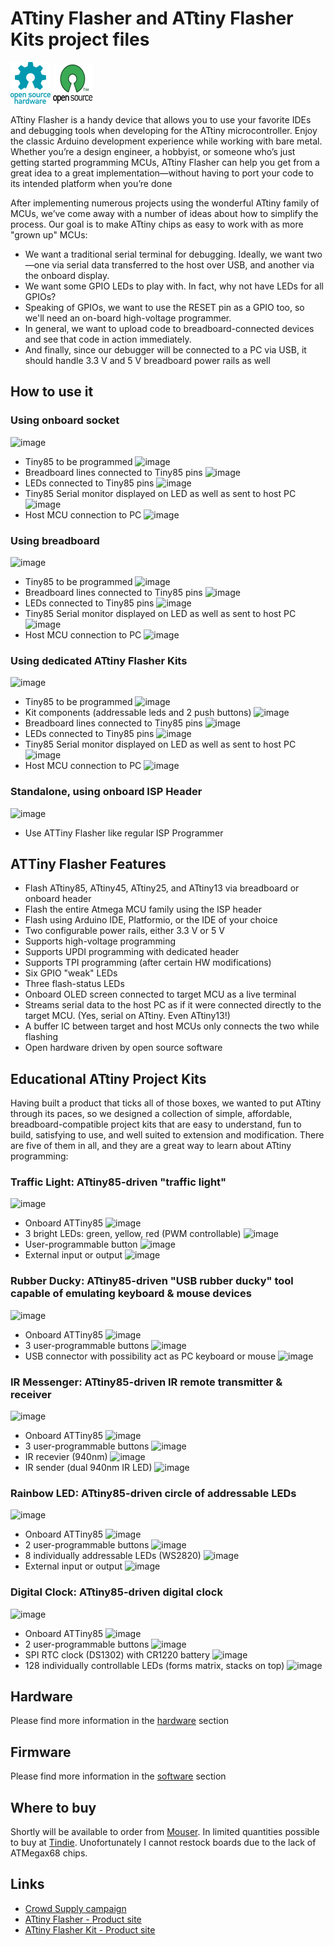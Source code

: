 # ATtiny Flasher and ATtiny Flasher Kits project files

![Open Source Hardware](/doc/images/open-source-hardware-logo.png)
![Open Source Software](/doc/images/open-source-software-logo.png)

ATtiny Flasher is a handy device that allows you to use your favorite IDEs and debugging tools when developing for the ATtiny microcontroller. Enjoy the classic Arduino development experience while working with bare metal. Whether you’re a design engineer, a hobbyist, or someone who’s just getting started programming MCUs, ATtiny Flasher can help you get from a great idea to a great implementation—without having to port your code to its intended platform when you’re done

After implementing numerous projects using the wonderful ATtiny family of MCUs, we’ve come away with a number of ideas about how to simplify the process. Our goal is to make ATtiny chips as easy to work with as more "grown up" MCUs:
- We want a traditional serial terminal for debugging. Ideally, we want two—one via serial data transferred to the host over USB, and another via the onboard display.
- We want some GPIO LEDs to play with. In fact, why not have LEDs for all GPIOs?
- Speaking of GPIOs, we want to use the RESET pin as a GPIO too, so we'll need an on-board high-voltage programmer.
- In general, we want to upload code to breadboard-connected devices and see that code in action immediately.
- And finally, since our debugger will be connected to a PC via USB, it should handle 3.3 V and 5 V breadboard power rails as well

## How to use it

### Using onboard socket

![image](https://user-images.githubusercontent.com/5459747/145794310-4a41d491-20d0-4a6e-aec5-e476e50f1972.png)
- Tiny85 to be programmed ![image](https://user-images.githubusercontent.com/5459747/145794452-28c62861-e127-4d99-9208-2541a7b45062.png)
- Breadboard lines connected to Tiny85 pins ![image](https://user-images.githubusercontent.com/5459747/145794470-71d8ed3d-89c2-4ec9-a671-21e9bb452a44.png)
- LEDs connected to Tiny85 pins ![image](https://user-images.githubusercontent.com/5459747/145794488-3a0da93e-0e51-42a2-ac87-59283e536fa3.png)
- Tiny85 Serial monitor displayed on LED as well as sent to host PC ![image](https://user-images.githubusercontent.com/5459747/145794656-6752d589-8a13-49ae-be51-29bedecc82eb.png)
- Host MCU connection to PC ![image](https://user-images.githubusercontent.com/5459747/145794529-9359fdc7-d663-4259-9b59-2cdfbd5ad2c9.png)

### Using breadboard

![image](https://user-images.githubusercontent.com/5459747/145795092-5d8e3d47-a672-4102-960f-d47f2bbc278a.png)
- Tiny85 to be programmed ![image](https://user-images.githubusercontent.com/5459747/145794452-28c62861-e127-4d99-9208-2541a7b45062.png)
- Breadboard lines connected to Tiny85 pins ![image](https://user-images.githubusercontent.com/5459747/145794470-71d8ed3d-89c2-4ec9-a671-21e9bb452a44.png)
- LEDs connected to Tiny85 pins ![image](https://user-images.githubusercontent.com/5459747/145794488-3a0da93e-0e51-42a2-ac87-59283e536fa3.png)
- Tiny85 Serial monitor displayed on LED as well as sent to host PC ![image](https://user-images.githubusercontent.com/5459747/145794656-6752d589-8a13-49ae-be51-29bedecc82eb.png)
- Host MCU connection to PC ![image](https://user-images.githubusercontent.com/5459747/145794529-9359fdc7-d663-4259-9b59-2cdfbd5ad2c9.png)

### Using dedicated ATtiny Flasher Kits

![image](https://user-images.githubusercontent.com/5459747/145795387-35692cc8-04b7-4e2f-94a4-4cc9e8997996.png)
- Tiny85 to be programmed ![image](https://user-images.githubusercontent.com/5459747/145794452-28c62861-e127-4d99-9208-2541a7b45062.png)
- Kit components (addressable leds and 2 push buttons) ![image](https://user-images.githubusercontent.com/5459747/145795479-d2dde429-0848-4ffb-8ffa-03a7a626c1ca.png)
- Breadboard lines connected to Tiny85 pins ![image](https://user-images.githubusercontent.com/5459747/145794470-71d8ed3d-89c2-4ec9-a671-21e9bb452a44.png)
- LEDs connected to Tiny85 pins ![image](https://user-images.githubusercontent.com/5459747/145794488-3a0da93e-0e51-42a2-ac87-59283e536fa3.png)
- Tiny85 Serial monitor displayed on LED as well as sent to host PC ![image](https://user-images.githubusercontent.com/5459747/145794656-6752d589-8a13-49ae-be51-29bedecc82eb.png)
- Host MCU connection to PC ![image](https://user-images.githubusercontent.com/5459747/145794529-9359fdc7-d663-4259-9b59-2cdfbd5ad2c9.png)

### Standalone, using onboard ISP Header 
![image](https://user-images.githubusercontent.com/5459747/145794841-b2c4e7b8-c874-4d39-adbe-7e683b24a473.png)
- Use ATTiny Flasher like regular ISP Programmer

## ATTiny Flasher Features

- Flash ATtiny85, ATtiny45, ATtiny25, and ATtiny13 via breadboard or onboard header
- Flash the entire Atmega MCU family using the ISP header
- Flash using Arduino IDE, Platformio, or the IDE of your choice
- Two configurable power rails, either 3.3 V or 5 V
- Supports high-voltage programming
- Supports UPDI programming with dedicated header
- Supports TPI programming (after certain HW modifications)
- Six GPIO "weak" LEDs
- Three flash-status LEDs
- Onboard OLED screen connected to target MCU as a live terminal
- Streams serial data to the host PC as if it were connected directly to the target MCU. (Yes, serial on ATtiny. Even ATtiny13!)
- A buffer IC between target and host MCUs only connects the two while flashing
- Open hardware driven by open source software

## Educational ATtiny Project Kits

Having built a product that ticks all of those boxes, we wanted to put ATtiny through its paces, so we designed a collection of simple, affordable, breadboard-compatible project kits that are easy to understand, fun to build, satisfying to use, and well suited to extension and modification. There are five of them in all, and they are a great way to learn about ATtiny programming:

### Traffic Light: ATtiny85-driven "traffic light"

![image](https://user-images.githubusercontent.com/5459747/145796683-79122025-ec81-48d7-9f73-33477eac7129.png)

- Onboard ATTiny85 ![image](https://user-images.githubusercontent.com/5459747/145796865-d5a6c178-560d-44e9-987f-3b413a4d1c9d.png)
- 3 bright LEDs: green, yellow, red (PWM controllable) ![image](https://user-images.githubusercontent.com/5459747/145796892-a14c619c-7834-4a60-9213-c4971d18646f.png)
- User-programmable button ![image](https://user-images.githubusercontent.com/5459747/145796912-b3854fe7-b8bb-4fbb-8795-e396ad15a813.png)
- External input or output ![image](https://user-images.githubusercontent.com/5459747/145796941-0d2c1932-92d3-4145-9b01-5af8f0ee9c48.png)

### Rubber Ducky: ATtiny85-driven "USB rubber ducky" tool capable of emulating keyboard & mouse devices

![image](https://user-images.githubusercontent.com/5459747/145797260-2f965c6e-cff2-4b7d-b6cc-6f5a37b34abe.png)

- Onboard ATTiny85 ![image](https://user-images.githubusercontent.com/5459747/145796865-d5a6c178-560d-44e9-987f-3b413a4d1c9d.png)
- 3 user-programmable buttons ![image](https://user-images.githubusercontent.com/5459747/145796912-b3854fe7-b8bb-4fbb-8795-e396ad15a813.png)
- USB connector with possibility act as PC keyboard or mouse ![image](https://user-images.githubusercontent.com/5459747/145796941-0d2c1932-92d3-4145-9b01-5af8f0ee9c48.png)

### IR Messenger: ATtiny85-driven IR remote transmitter & receiver

![image](https://user-images.githubusercontent.com/5459747/145797635-f74de5e0-80a9-4919-959b-2ff164ff9299.png)

- Onboard ATTiny85 ![image](https://user-images.githubusercontent.com/5459747/145796865-d5a6c178-560d-44e9-987f-3b413a4d1c9d.png)
- 3 user-programmable buttons ![image](https://user-images.githubusercontent.com/5459747/145796912-b3854fe7-b8bb-4fbb-8795-e396ad15a813.png)
- IR recevier (940nm) ![image](https://user-images.githubusercontent.com/5459747/145796941-0d2c1932-92d3-4145-9b01-5af8f0ee9c48.png)
- IR sender (dual 940nm IR LED) ![image](https://user-images.githubusercontent.com/5459747/145797786-d6326a19-1ce1-4668-8aad-e209e317f274.png)

### Rainbow LED: ATtiny85-driven circle of addressable LEDs

![image](https://user-images.githubusercontent.com/5459747/145797962-efee1b16-2bdd-4cac-9596-0881f9976e6b.png)

- Onboard ATTiny85 ![image](https://user-images.githubusercontent.com/5459747/145796865-d5a6c178-560d-44e9-987f-3b413a4d1c9d.png)
- 2 user-programmable buttons ![image](https://user-images.githubusercontent.com/5459747/145796912-b3854fe7-b8bb-4fbb-8795-e396ad15a813.png)
- 8 individually addressable LEDs (WS2820) ![image](https://user-images.githubusercontent.com/5459747/145796941-0d2c1932-92d3-4145-9b01-5af8f0ee9c48.png)
- External input or output ![image](https://user-images.githubusercontent.com/5459747/145797786-d6326a19-1ce1-4668-8aad-e209e317f274.png)

### Digital Clock: ATtiny85-driven digital clock

![image](https://user-images.githubusercontent.com/5459747/145798488-0826000f-f39c-4c39-b183-5cd802265cf4.png)
- Onboard ATTiny85 ![image](https://user-images.githubusercontent.com/5459747/145796865-d5a6c178-560d-44e9-987f-3b413a4d1c9d.png)
- 2 user-programmable buttons ![image](https://user-images.githubusercontent.com/5459747/145796912-b3854fe7-b8bb-4fbb-8795-e396ad15a813.png)
- SPI RTC clock (DS1302) with CR1220 battery ![image](https://user-images.githubusercontent.com/5459747/145798700-1908f86c-6ebe-497f-a6d1-646ad6136e34.png)
- 128 individually controllable LEDs (forms matrix, stacks on top) ![image](https://user-images.githubusercontent.com/5459747/145798776-0b706323-819d-4981-a2d9-117fb646b131.png)

## Hardware

Please find more information in the [hardware](/hardware) section

## Firmware

Please find more information in the [software](/hardware) section

## Where to buy

Shortly will be available to order from [Mouser](https://mouser.com). In limited quantities possible to buy at [Tindie](https://www.tindie.com/products/sonocotta/attiny-flasher/). Unofortunately I cannot restock boards due to the lack of ATMegax68 chips.

## Links

- [Crowd Supply campaign](https://www.crowdsupply.com/sonocotta/attiny-flasher)
- [ATtiny Flasher - Product site](https://sonocotta.com/attiny-flasher/)
- [ATtiny Flasher Kit - Product site](https://sonocotta.com/attiny-flasher-kit/)
